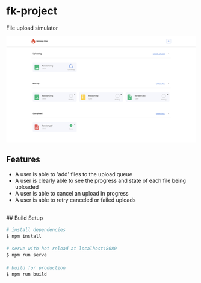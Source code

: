 # fk-project

File upload simulator

<img src="readmeAssets/screenshot.png" alt="multiline" width="800" >

<br>

## Features

-    A user is able to 'add' files to the upload queue
-    A user is clearly able to see the progress and state of each file being uploaded
-    A user is able to cancel an upload in progress
-    A user is able to retry canceled or failed uploads

<br>
## Build Setup

```bash
# install dependencies
$ npm install

# serve with hot reload at localhost:8080
$ npm run serve

# build for production
$ npm run build
```
